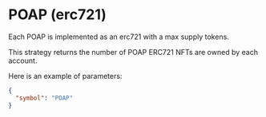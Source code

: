 # POAP (erc721)

Each POAP is implemented as an erc721 with a max supply tokens.

This strategy returns the number of POAP ERC721 NFTs are owned by each account.

Here is an example of parameters:

```json
{
  "symbol": "POAP"
}
```
